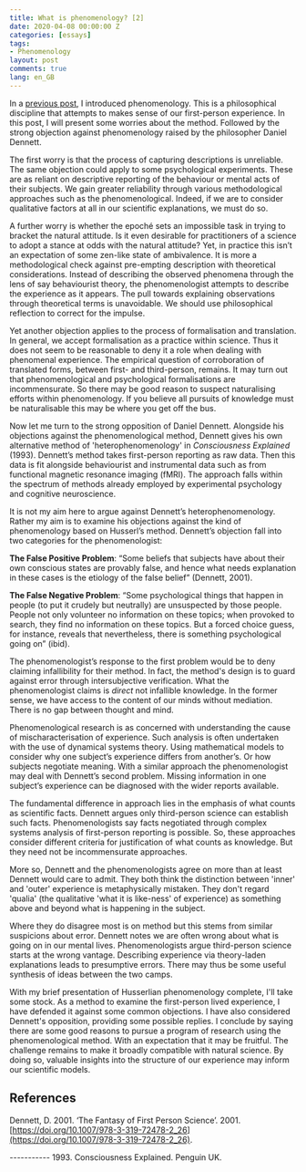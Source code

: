 ```yaml
---
title: What is phenomenology? [2]
date: 2020-04-08 00:00:00 Z
categories: [essays]
tags:
- Phenomenology
layout: post
comments: true
lang: en_GB
---
```


In a [previous post](https://blog.srazavi.com/essays/2020/03/31/what-is-phenomenology-1.html), I introduced phenomenology. This is a philosophical discipline that attempts to makes sense of our first-person experience. In this post, I will present some worries about the method. Followed by the strong objection against phenomenology raised by the philosopher Daniel Dennett.

The first worry is that the process of capturing descriptions is unreliable. The same objection could apply to some psychological experiments. These are as reliant on descriptive reporting of the behaviour or mental acts of their subjects. We gain greater reliability through various methodological approaches such as the phenomenological. Indeed, if we are to consider qualitative factors at all in our scientific explanations, we must do so.

A further worry is whether the epoché sets an impossible task in trying to bracket the natural attitude. Is it even desirable for practitioners of a science to adopt a stance at odds with the natural attitude? Yet, in practice this isn’t an expectation of some zen-like state of ambivalence. It is more a methodological check against pre-empting description with theoretical considerations. Instead of describing the observed phenomena through the lens of say behaviourist theory, the phenomenologist attempts to describe the experience as it appears. The pull towards explaining observations through theoretical terms is unavoidable. We should use philosophical reflection to correct for the impulse. 

Yet another objection applies to the process of formalisation and translation. In general, we accept formalisation as a practice within science. Thus it does not seem to be reasonable to deny it a role when dealing with phenomenal experience. The empirical question of corroboration of translated forms, between first- and third-person, remains. It may turn out that phenomenological and psychological formalisations are incommensurate. So there may be good reason to suspect naturalising efforts within phenomenology. If you believe all pursuits of knowledge must be naturalisable this may be where you get off the bus.

Now let me turn to the strong opposition of Daniel Dennett. Alongside his objections against the phenomenological method, Dennett gives his own alternative method of 'heterophenomenology' in _Consciousness Explained_ (1993). Dennett’s method takes first-person reporting as raw data. Then this data is fit alongside behaviourist and instrumental data such as from functional magnetic resonance imaging (fMRI). The  approach falls within the spectrum of methods already employed by experimental psychology and cognitive neuroscience.

It is not my aim here to argue against Dennett’s heterophenomenology. Rather my aim is to examine his objections against the kind of phenomenology based on Husserl’s method. Dennett’s objection fall into two categories for the phenomenologist:

**The False Positive Problem**: “Some beliefs that subjects have about their own conscious states are provably false, and hence what needs explanation in these cases is the etiology of the false belief” (Dennett, 2001). 

**The False Negative Problem**: “Some psychological things that happen in people (to put it crudely but neutrally) are unsuspected by those people.  People not only volunteer no information on these topics; when provoked to search, they find no information on these topics. But a forced choice guess, for instance, reveals that nevertheless, there is something psychological going on” (ibid).

The phenomenologist’s response to the first problem would be to deny claiming infallibility for their method. In fact, the method's design is to guard against error through intersubjective verification. What the phenomenologist claims is _direct_ not infallible knowledge. In the former sense, we have access to the content of our minds without mediation. There is no gap between thought and mind.

Phenomenological research is as concerned with understanding the cause of mischaracterisation of experience. Such analysis is often undertaken with the use of dynamical systems theory. Using mathematical models to consider why one subject’s experience  differs from another’s. Or how subjects negotiate meaning. With a similar approach the phenomenologist may deal with Dennett’s second problem. Missing information in one subject’s experience can be diagnosed with the wider reports available. 

The fundamental difference in approach lies in the emphasis of what counts as scientific facts. Dennett argues only third-person science can establish such facts. Phenomenologists say facts  negotiated through complex systems analysis of first-person reporting is possible. So, these approaches consider different criteria for justification of what counts as knowledge. But they need not be incommensurate approaches.

More so, Dennett and the phenomenologists agree on more than at least Dennett would care to admit. They both think the distinction between 'inner' and 'outer' experience is metaphysically mistaken. They don't regard 'qualia' (the qualitative 'what it is like-ness' of experience) as something above and beyond what is happening in the subject. 

Where they do disagree most is on method but this stems from similar suspicions about error. Dennett notes we are often wrong about what is going on in our mental lives. Phenomenologists argue third-person science starts at the wrong vantage. Describing experience via theory-laden explanations leads to presumptive errors. There may thus be some useful synthesis of ideas between the two camps. 

With my brief presentation of Husserlian phenomenology complete, I'll take some stock. As a method to examine the first-person lived experience, I have defended it against some common objections. I have also considered Dennett's opposition, providing some possible replies. I conclude by saying there are some good reasons to pursue a program of research using the phenomenological method. With an expectation that it may be fruitful. The challenge remains to make it broadly compatible with natural science. By doing so, valuable insights into the structure of our experience may inform our scientific models.

## References

Dennett, D. 2001. ‘The Fantasy of First Person Science’. 2001. [https://doi.org/10.1007/978-3-319-72478-2_26](https://doi.org/10.1007/978-3-319-72478-2_26).

----------- 1993. Consciousness Explained. Penguin UK.  

